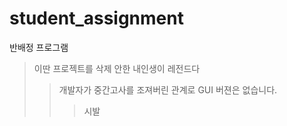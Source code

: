 # student_assignment
반배정 프로그램
> 이딴 프로젝트를 삭제 안한 내인생이 레전드다 
>> 개발자가 중간고사를 조져버린 관계로 GUI 버젼은 없습니다.
>>> 시발
